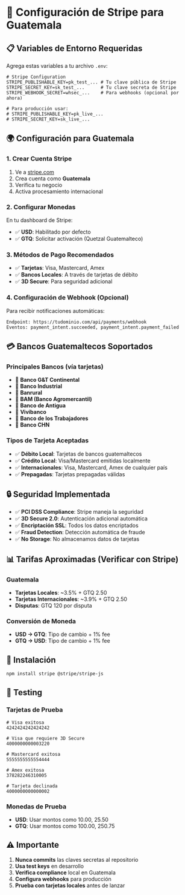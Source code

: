 # 🔧 Configuración de Stripe para Guatemala

## 📋 Variables de Entorno Requeridas

Agrega estas variables a tu archivo `.env`:

```env
# Stripe Configuration
STRIPE_PUBLISHABLE_KEY=pk_test_... # Tu clave pública de Stripe
STRIPE_SECRET_KEY=sk_test_...      # Tu clave secreta de Stripe
STRIPE_WEBHOOK_SECRET=whsec_...    # Para webhooks (opcional por ahora)

# Para producción usar:
# STRIPE_PUBLISHABLE_KEY=pk_live_...
# STRIPE_SECRET_KEY=sk_live_...
```

## 🌍 Configuración para Guatemala

### **1. Crear Cuenta Stripe**
1. Ve a [stripe.com](https://stripe.com)
2. Crea cuenta como **Guatemala** 
3. Verifica tu negocio
4. Activa procesamiento internacional

### **2. Configurar Monedas**
En tu dashboard de Stripe:
- ✅ **USD**: Habilitado por defecto
- ✅ **GTQ**: Solicitar activación (Quetzal Guatemalteco)

### **3. Métodos de Pago Recomendados**
- ✅ **Tarjetas**: Visa, Mastercard, Amex
- ✅ **Bancos Locales**: A través de tarjetas de débito
- ✅ **3D Secure**: Para seguridad adicional

### **4. Configuración de Webhook (Opcional)**
Para recibir notificaciones automáticas:
```
Endpoint: https://tudominio.com/api/payments/webhook
Eventos: payment_intent.succeeded, payment_intent.payment_failed
```

## 💳 Bancos Guatemaltecos Soportados

### **Principales Bancos (vía tarjetas)**
- 🏦 **Banco G&T Continental**
- 🏦 **Banco Industrial** 
- 🏦 **Banrural**
- 🏦 **BAM (Banco Agromercantil)**
- 🏦 **Banco de Antigua**
- 🏦 **Vivibanco**
- 🏦 **Banco de los Trabajadores**
- 🏦 **Banco CHN**

### **Tipos de Tarjeta Aceptadas**
- ✅ **Débito Local**: Tarjetas de bancos guatemaltecos
- ✅ **Crédito Local**: Visa/Mastercard emitidas localmente
- ✅ **Internacionales**: Visa, Mastercard, Amex de cualquier país
- ✅ **Prepagadas**: Tarjetas prepagadas válidas

## 🔒 Seguridad Implementada

- ✅ **PCI DSS Compliance**: Stripe maneja la seguridad
- ✅ **3D Secure 2.0**: Autenticación adicional automática
- ✅ **Encriptación SSL**: Todos los datos encriptados
- ✅ **Fraud Detection**: Detección automática de fraude
- ✅ **No Storage**: No almacenamos datos de tarjetas

## 📊 Tarifas Aproximadas (Verificar con Stripe)

### **Guatemala**
- **Tarjetas Locales**: ~3.5% + GTQ 2.50
- **Tarjetas Internacionales**: ~3.9% + GTQ 2.50
- **Disputas**: GTQ 120 por disputa

### **Conversión de Moneda**
- **USD → GTQ**: Tipo de cambio + 1% fee
- **GTQ → USD**: Tipo de cambio + 1% fee

## 🚀 Instalación

```bash
npm install stripe @stripe/stripe-js
```

## 🧪 Testing

### **Tarjetas de Prueba**
```
# Visa exitosa
4242424242424242

# Visa que requiere 3D Secure  
4000000000003220

# Mastercard exitosa
5555555555554444

# Amex exitosa
378282246310005

# Tarjeta declinada
4000000000000002
```

### **Monedas de Prueba**
- **USD**: Usar montos como 10.00, 25.50
- **GTQ**: Usar montos como 100.00, 250.75

## ⚠️ Importante

1. **Nunca commits** las claves secretas al repositorio
2. **Usa test keys** en desarrollo
3. **Verifica compliance** local en Guatemala
4. **Configura webhooks** para producción
5. **Prueba con tarjetas locales** antes de lanzar



